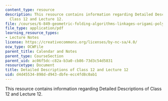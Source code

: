 ```yaml
---
content_type: resource
description: This resource contains information regarding Detailed Descriptions of
  Class 12 and Lecture 12.
file: /courses/6-849-geometric-folding-algorithms-linkages-origami-polyhedra-fall-2012/d4d45534898dd943dbfeecc4fd8c0ab1_MIT6_849F12_desc12.pdf
file_type: application/pdf
learning_resource_types:
- Lecture Notes
license: https://creativecommons.org/licenses/by-nc-sa/4.0/
ocw_type: OCWFile
parent_title: Calendar and Notes
parent_type: CourseSection
parent_uid: ac06f5dc-c82a-b3a0-cb86-73d3c54d5831
resourcetype: Document
title: Detailed Descriptions of Class 12 and Lecture 12
uid: d4d45534-898d-d943-dbfe-ecc4fd8c0ab1
---
```

This resource contains information regarding Detailed Descriptions of Class 12 and Lecture 12.